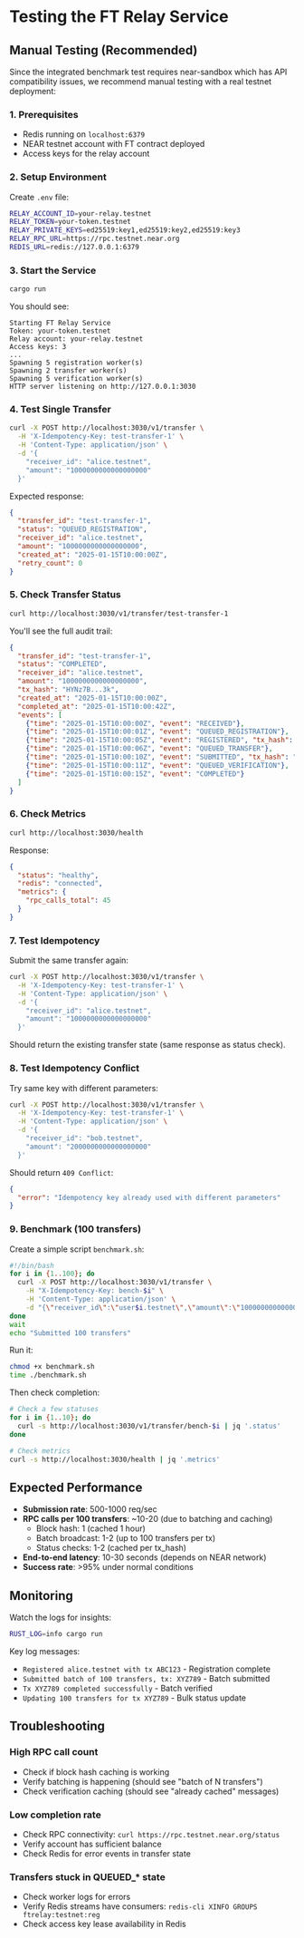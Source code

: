 # Testing the FT Relay Service

## Manual Testing (Recommended)

Since the integrated benchmark test requires near-sandbox which has API compatibility issues, 
we recommend manual testing with a real testnet deployment:

### 1. Prerequisites

- Redis running on `localhost:6379`
- NEAR testnet account with FT contract deployed
- Access keys for the relay account

### 2. Setup Environment

Create `.env` file:
```bash
RELAY_ACCOUNT_ID=your-relay.testnet
RELAY_TOKEN=your-token.testnet  
RELAY_PRIVATE_KEYS=ed25519:key1,ed25519:key2,ed25519:key3
RELAY_RPC_URL=https://rpc.testnet.near.org
REDIS_URL=redis://127.0.0.1:6379
```

### 3. Start the Service

```bash
cargo run
```

You should see:
```
Starting FT Relay Service
Token: your-token.testnet
Relay account: your-relay.testnet
Access keys: 3
...
Spawning 5 registration worker(s)
Spawning 2 transfer worker(s)
Spawning 5 verification worker(s)
HTTP server listening on http://127.0.0.1:3030
```

### 4. Test Single Transfer

```bash
curl -X POST http://localhost:3030/v1/transfer \
  -H 'X-Idempotency-Key: test-transfer-1' \
  -H 'Content-Type: application/json' \
  -d '{
    "receiver_id": "alice.testnet",
    "amount": "1000000000000000000"
  }'
```

Expected response:
```json
{
  "transfer_id": "test-transfer-1",
  "status": "QUEUED_REGISTRATION",
  "receiver_id": "alice.testnet",
  "amount": "1000000000000000000",
  "created_at": "2025-01-15T10:00:00Z",
  "retry_count": 0
}
```

### 5. Check Transfer Status

```bash
curl http://localhost:3030/v1/transfer/test-transfer-1
```

You'll see the full audit trail:
```json
{
  "transfer_id": "test-transfer-1",
  "status": "COMPLETED",
  "receiver_id": "alice.testnet",
  "amount": "1000000000000000000",
  "tx_hash": "HYNz7B...3k",
  "created_at": "2025-01-15T10:00:00Z",
  "completed_at": "2025-01-15T10:00:42Z",
  "events": [
    {"time": "2025-01-15T10:00:00Z", "event": "RECEIVED"},
    {"time": "2025-01-15T10:00:01Z", "event": "QUEUED_REGISTRATION"},
    {"time": "2025-01-15T10:00:05Z", "event": "REGISTERED", "tx_hash": "ABC..."},
    {"time": "2025-01-15T10:00:06Z", "event": "QUEUED_TRANSFER"},
    {"time": "2025-01-15T10:00:10Z", "event": "SUBMITTED", "tx_hash": "HYNz7B...3k"},
    {"time": "2025-01-15T10:00:11Z", "event": "QUEUED_VERIFICATION"},
    {"time": "2025-01-15T10:00:15Z", "event": "COMPLETED"}
  ]
}
```

### 6. Check Metrics

```bash
curl http://localhost:3030/health
```

Response:
```json
{
  "status": "healthy",
  "redis": "connected",
  "metrics": {
    "rpc_calls_total": 45
  }
}
```

### 7. Test Idempotency

Submit the same transfer again:
```bash
curl -X POST http://localhost:3030/v1/transfer \
  -H 'X-Idempotency-Key: test-transfer-1' \
  -H 'Content-Type: application/json' \
  -d '{
    "receiver_id": "alice.testnet",
    "amount": "1000000000000000000"
  }'
```

Should return the existing transfer state (same response as status check).

### 8. Test Idempotency Conflict

Try same key with different parameters:
```bash
curl -X POST http://localhost:3030/v1/transfer \
  -H 'X-Idempotency-Key: test-transfer-1' \
  -H 'Content-Type: application/json' \
  -d '{
    "receiver_id": "bob.testnet",
    "amount": "2000000000000000000"
  }'
```

Should return `409 Conflict`:
```json
{
  "error": "Idempotency key already used with different parameters"
}
```

### 9. Benchmark (100 transfers)

Create a simple script `benchmark.sh`:
```bash
#!/bin/bash
for i in {1..100}; do
  curl -X POST http://localhost:3030/v1/transfer \
    -H "X-Idempotency-Key: bench-$i" \
    -H 'Content-Type: application/json' \
    -d "{\"receiver_id\":\"user$i.testnet\",\"amount\":\"1000000000000000000\"}" &
done
wait
echo "Submitted 100 transfers"
```

Run it:
```bash
chmod +x benchmark.sh
time ./benchmark.sh
```

Then check completion:
```bash
# Check a few statuses
for i in {1..10}; do
  curl -s http://localhost:3030/v1/transfer/bench-$i | jq '.status'
done

# Check metrics
curl -s http://localhost:3030/health | jq '.metrics'
```

## Expected Performance

- **Submission rate**: 500-1000 req/sec
- **RPC calls per 100 transfers**: ~10-20 (due to batching and caching)
  - Block hash: 1 (cached 1 hour)
  - Batch broadcast: 1-2 (up to 100 transfers per tx)
  - Status checks: 1-2 (cached per tx_hash)
- **End-to-end latency**: 10-30 seconds (depends on NEAR network)
- **Success rate**: >95% under normal conditions

## Monitoring

Watch the logs for insights:
```bash
RUST_LOG=info cargo run
```

Key log messages:
- `Registered alice.testnet with tx ABC123` - Registration complete
- `Submitted batch of 100 transfers, tx: XYZ789` - Batch submitted
- `Tx XYZ789 completed successfully` - Batch verified
- `Updating 100 transfers for tx XYZ789` - Bulk status update

## Troubleshooting

### High RPC call count
- Check if block hash caching is working
- Verify batching is happening (should see "batch of N transfers")
- Check verification caching (should see "already cached" messages)

### Low completion rate
- Check RPC connectivity: `curl https://rpc.testnet.near.org/status`
- Verify account has sufficient balance
- Check Redis for error events in transfer state

### Transfers stuck in QUEUED_* state
- Check worker logs for errors
- Verify Redis streams have consumers: `redis-cli XINFO GROUPS ftrelay:testnet:reg`
- Check access key lease availability in Redis

